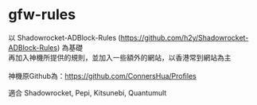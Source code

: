 # gfw-rules
以 Shadowrocket-ADBlock-Rules (https://github.com/h2y/Shadowrocket-ADBlock-Rules) 為基礎<br>再加入神機所提供的規則，並加入一些額外的網站，以香港常到網站為主<br><br>
神機原Github為：https://github.com/ConnersHua/Profiles

適合 Shadowrocket, Pepi, Kitsunebi, Quantumult
